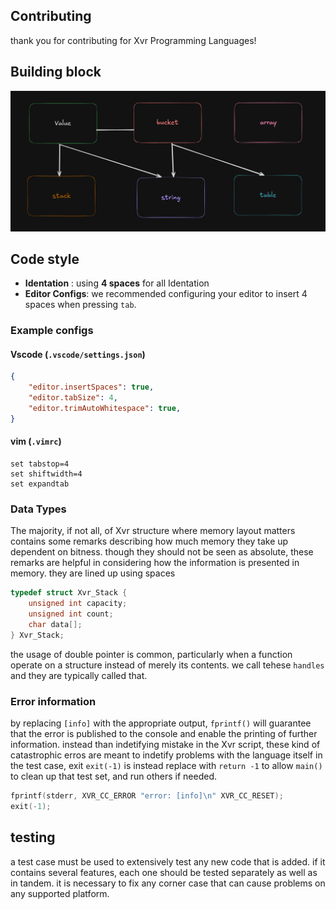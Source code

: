 ## Contributing

thank you for contributing for Xvr Programming Languages!

## Building block

![images](.github/images/building_blocks.png)

## Code style

- **Identation** : using **4 spaces** for all Identation
- **Editor Configs**: we recommended configuring your editor to insert 4 spaces when pressing `tab`.

### Example configs
#### Vscode (`.vscode/settings.json`)
```json
{
    "editor.insertSpaces": true,
    "editor.tabSize": 4,
    "editor.trimAutoWhitespace": true,
}
```

#### vim (`.vimrc`)
```vimrc
set tabstop=4
set shiftwidth=4
set expandtab
```

### Data Types

The majority, if not all, of Xvr structure where memory layout matters contains some remarks describing how much
memory they take up dependent on bitness. though they should not be seen as absolute, these remarks are helpful
in considering how the information is presented in memory. they are lined up using spaces

```c
typedef struct Xvr_Stack {
    unsigned int capacity;
    unsigned int count;
    char data[];
} Xvr_Stack;
```

the usage of double pointer is common, particularly when a function operate on a structure instead of merely its contents.
we call tehese `handles` and they are typically called that.

### Error information

by replacing `[info]` with the appropriate output, `fprintf()` will guarantee that the error is published to the console and enable the printing of
further information. instead than indetifying mistake in the Xvr script, these kind of catastrophic erros are meant to indetify problems with the language itself
in the test case, exit `exit(-1)` is instead replace with `return -1` to allow `main()` to clean up that test set, and run others if needed.

```c
fprintf(stderr, XVR_CC_ERROR "error: [info]\n" XVR_CC_RESET);
exit(-1);
```

## testing

a test case must be used to extensively test any new code that is added. if it contains several
features, each one should be tested separately as well as in tandem. it is necessary to fix
any corner case that can cause problems on any supported platform.


